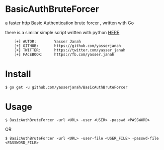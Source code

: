 # BasicAuthBruteForcer
a faster http Basic Authentication brute forcer , written with Go

there is a similar simple script written with python [HERE](https://github.com/yasserjanah/HTTPAuthCracker)

```
    [+] AUTOR:        Yasser Janah
    [+] GITHUB:       https://github.com/yasserjanah
    [+] TWITTER:      https://twitter.com/yasser_janah
    [+] FACEBOOK:     https://fb.com/yasser.janah
```

# Install
```
$ go get -u github.com/yasserjanah/BasicAuthBruteForcer
```
# Usage
```
$ BasicAuthBruteForcer -url <URL> -user <USER> -passwd <PASSWORD>
```

OR

```
$ BasicAuthBruteForcer -url <URL> -user-file <USER_FILE> -passwd-file <PASSWORD_FILE>
```
